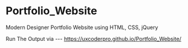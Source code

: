 # Portfolio_Website
Modern Designer Portfolio Website using HTML, CSS, jQuery

Run The Output via --- https://uxcoderpro.github.io/Portfolio_Website/
